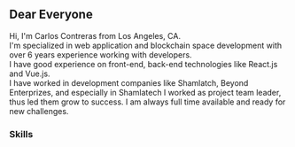 <h2>Dear Everyone</h2>

Hi, I'm Carlos Contreras from Los Angeles, CA.<br/>
I'm specialized in web application and blockchain space development with over 6 years experience working with developers.<br/>
I have good experience on front-end, back-end technologies like React.js and Vue.js.<br/>
I have worked in development companies like Shamlatch, Beyond Enterprizes, and especially in Shamlatech I worked as project team leader, thus led them grow to success.
I am always full time available and ready for new challenges.

<h3>Skills</h3>
